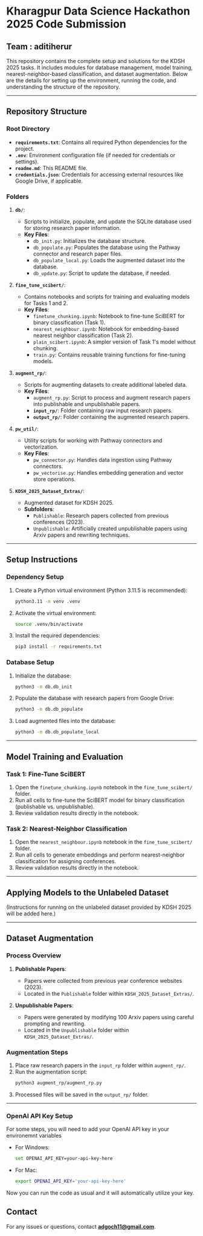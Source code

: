 # Kharagpur Data Science Hackathon 2025 Code Submission

## Team : aditiherur

This repository contains the complete setup and solutions for the KDSH 2025 tasks. It includes modules for database management, model training, nearest-neighbor-based classification, and dataset augmentation. Below are the details for setting up the environment, running the code, and understanding the structure of the repository.

---

## Repository Structure

### Root Directory

- **`requirements.txt`**: Contains all required Python dependencies for the project.
- **`.env`**: Environment configuration file (if needed for credentials or settings).
- **`readme.md`**: This README file.
- **`credentials.json`**: Credentials for accessing external resources like Google Drive, if applicable.

### Folders

1. **`db/`**:

   - Scripts to initialize, populate, and update the SQLite database used for storing research paper information.
   - **Key Files**:
     - `db_init.py`: Initializes the database structure.
     - `db_populate.py`: Populates the database using the Pathway connector and research paper files.
     - `db_populate_local.py`: Loads the augmented dataset into the database.
     - `db_update.py`: Script to update the database, if needed.

2. **`fine_tune_scibert/`**:

   - Contains notebooks and scripts for training and evaluating models for Tasks 1 and 2.
   - **Key Files**:
     - `finetune_chunking.ipynb`: Notebook to fine-tune SciBERT for binary classification (Task 1).
     - `nearest_neighbour.ipynb`: Notebook for embedding-based nearest neighbor classification (Task 2).
     - `plain_scibert.ipynb`: A simpler version of Task 1's model without chunking.
     - `train.py`: Contains reusable training functions for fine-tuning models.

3. **`augment_rp/`**:

   - Scripts for augmenting datasets to create additional labeled data.
   - **Key Files**:
     - `augment_rp.py`: Script to process and augment research papers into publishable and unpublishable papers.
     - **`input_rp/`**: Folder containing raw input research papers.
     - **`output_rp/`**: Folder containing the augmented research papers.

4. **`pw_util/`**:

   - Utility scripts for working with Pathway connectors and vectorization.
   - **Key Files**:
     - `pw_connector.py`: Handles data ingestion using Pathway connectors.
     - `pw_vectorise.py`: Handles embedding generation and vector store operations.

5. **`KDSH_2025_Dataset_Extras/`**:
   - Augmented dataset for KDSH 2025.
   - **Subfolders**:
     - `Publishable`: Research papers collected from previous conferences (2023).
     - `Unpublishable`: Artificially created unpublishable papers using Arxiv papers and rewriting techniques.

---

## Setup Instructions

### Dependency Setup

1. Create a Python virtual environment (Python 3.11.5 is recommended):
   ```bash
   python3.11 -m venv .venv
   ```
2. Activate the virtual environment:
   ```bash
   source .venv/bin/activate
   ```
3. Install the required dependencies:
   ```bash
   pip3 install -r requirements.txt
   ```

### Database Setup

1. Initialize the database:
   ```bash
   python3 -m db.db_init
   ```
2. Populate the database with research papers from Google Drive:
   ```bash
   python3 -m db.db_populate
   ```
3. Load augmented files into the database:
   ```bash
   python3 -m db.db_populate_local
   ```

---

## Model Training and Evaluation

### Task 1: Fine-Tune SciBERT

1. Open the `finetune_chunking.ipynb` notebook in the `fine_tune_scibert/` folder.
2. Run all cells to fine-tune the SciBERT model for binary classification (publishable vs. unpublishable).
3. Review validation results directly in the notebook.

### Task 2: Nearest-Neighbor Classification

1. Open the `nearest_neighbour.ipynb` notebook in the `fine_tune_scibert/` folder.
2. Run all cells to generate embeddings and perform nearest-neighbor classification for assigning conferences.
3. Review validation results directly in the notebook.

---

## Applying Models to the Unlabeled Dataset

(Instructions for running on the unlabeled dataset provided by KDSH 2025 will be added here.)

---

## Dataset Augmentation

### Process Overview

1. **Publishable Papers**:

   - Papers were collected from previous year conference websites (2023).
   - Located in the `Publishable` folder within `KDSH_2025_Dataset_Extras/`.

2. **Unpublishable Papers**:
   - Papers were generated by modifying 100 Arxiv papers using careful prompting and rewriting.
   - Located in the `Unpublishable` folder within `KDSH_2025_Dataset_Extras/`.

### Augmentation Steps

1. Place raw research papers in the `input_rp` folder within `augment_rp/`.
2. Run the augmentation script:
   ```bash
   python3 augment_rp/augment_rp.py
   ```
3. Processed files will be saved in the `output_rp/` folder.

---

### OpenAI API Key Setup

For some steps, you will need to add your OpenAI API key in your environemnt variables

- For Windows:
  ```bash
  set OPENAI_API_KEY=your-api-key-here
  ```
- For Mac:
  ```bash
  export OPENAI_API_KEY='your-api-key-here'
  ```

Now you can run the code as usual and it will automatically utilize your key.

## Contact

For any issues or questions, contact **adgoch11@gmail.com**.
